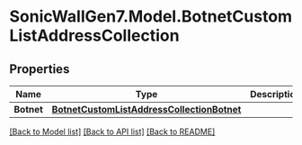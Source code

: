 # SonicWallGen7.Model.BotnetCustomListAddressCollection

## Properties

Name | Type | Description | Notes
------------ | ------------- | ------------- | -------------
**Botnet** | [**BotnetCustomListAddressCollectionBotnet**](BotnetCustomListAddressCollectionBotnet.md) |  | [optional] 

[[Back to Model list]](../README.md#documentation-for-models) [[Back to API list]](../README.md#documentation-for-api-endpoints) [[Back to README]](../README.md)

